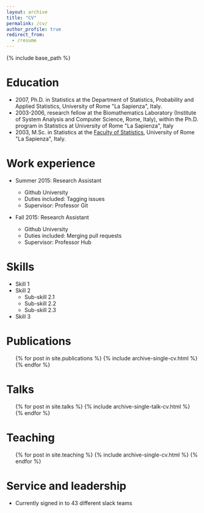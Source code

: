 ```yaml
---
layout: archive
title: "CV"
permalink: /cv/
author_profile: true
redirect_from:
  - /resume
---
```


{% include base_path %}

Education 
======
* 2007, Ph.D. in Statistics at the Department of Statistics, Probability and Applied Statistics, University of Rome "La Sapienza", Italy.
* 2003-2006, research fellow at the Biomathematics Laboratory (Institute of System Analysis and Computer Science, Rome, Italy), within the Ph.D. program in Statistics at University of Rome "La Sapienza", Italy
* 2003, M.Sc. in Statistics at the <a href="http://www.dss.uniroma1.it/en">Faculty of Statistics</a>, University of Rome "La Sapienza", Italy. 

Work experience
======
* Summer 2015: Research Assistant
  * Github University
  * Duties included: Tagging issues
  * Supervisor: Professor Git

* Fall 2015: Research Assistant
  * Github University
  * Duties included: Merging pull requests
  * Supervisor: Professor Hub
  
Skills
======
* Skill 1
* Skill 2
  * Sub-skill 2.1
  * Sub-skill 2.2
  * Sub-skill 2.3
* Skill 3

Publications
======
  <ul>{% for post in site.publications %}
    {% include archive-single-cv.html %}
  {% endfor %}</ul>
  
Talks
======
  <ul>{% for post in site.talks %}
    {% include archive-single-talk-cv.html %}
  {% endfor %}</ul>
  
Teaching
======
  <ul>{% for post in site.teaching %}
    {% include archive-single-cv.html %}
  {% endfor %}</ul>
  
Service and leadership
======
* Currently signed in to 43 different slack teams

